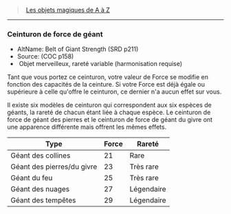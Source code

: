 ﻿---
!MagicItem
Type: Objet merveilleux
Rarity: rareté variable
Attunement: harmonisation requise
Id: magicitems_az_hd.md#ceinturon-de-force-de-géant
ParentLink: magicitems_az_hd.md#les-objets-magiques-de-a-à-z
Name: Ceinturon de force de géant
ParentName: Les objets magiques de A à Z
NameLevel: 3
AltName: Belt of Giant Strength (SRD p211)
Source: (COC p158)
Attributes: {}
AttributesDictionary: >+
  {}

---
> [Les objets magiques de A à Z](hd_magicitems_az_les_objets_magiques_de_a_a_z.md)

---

### Ceinturon de force de géant

- AltName: Belt of Giant Strength (SRD p211)
- Source: (COC p158)
-  Objet merveilleux, rareté variable (harmonisation requise)

Tant que vous portez ce ceinturon, votre valeur de Force se modifie en fonction des capacités de la ceinture. Si votre Force est déjà égale ou supérieure à celle qu'offre le ceinturon, ce dernier n'a aucun effet sur vous.

Il existe six modèles de ceinturon qui correspondent aux six espèces de géants, la rareté de chacun étant liée à chaque espèce. Le ceinturon de force de géant des pierres et le ceinturon de force de géant du givre ont une apparence différente mais offrent les mêmes effets.

|Type|Force|Rareté|
|---|---|---|
|Géant des collines|21|Rare|
|Géant des pierres/du givre|23|Très rare|
|Géant du feu|25|Très rare|
|Géant des nuages|27|Légendaire|
|Géant des tempêtes|29|Légendaire|

